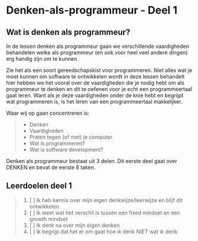 # Denken-als-programmeur - Deel 1

## Wat is denken als programmeur?  
In de lessen denken als programmeur gaan we verschillende vaardigheden behandelen welke als programmeur (en ook voor heel veel andere dingen) erg handig zijn om te kunnen. 

Zie het als een soort gereedschapskist voor programmeren. Niet alles wat je moet kunnen om software te ontwikkelen wordt in deze lessen behandelt hier hebben we het vooral over de vaardigheden die je nodig hebt om als programmeur te denken en dit te oefenen voor je echt een programmeertaal gaat leren. Want als je deze vaardigheden onder de knie hebt en begrijpt wat programmeren is, is het leren van een programmeertaal makkelijker.

Waar wij op gaan concentreren is: 
>* Denken 
>* Vaardigheden 
>* Praten tegen (of met) je computer 
>* Wat is programmeren? 
>* Wat is software development?

Denken als programmeur bestaat uit 3 delen. Dit eerste deel gaat over DENKEN en bevat de eerste 8 taken.  
 

## Leerdoelen deel 1
>1. [ ] Ik heb kennis over mijn eigen denkwijze/leerwijze en blijf dit ontwikkelen
>1. [ ] Ik weet wat het verschil is tussen een fixed mindset en een growth mindset
>1. [ ] Ik denk na over mijn eigen denken
>1. [ ] Ik begrijp dat het er om gaat hoe ik denk NIET wat ik denk